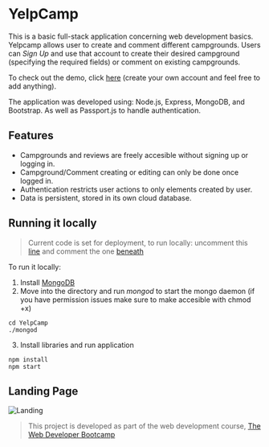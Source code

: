 # YelpCamp
This is a basic full-stack application concerning web development basics. Yelpcamp allows user to create and comment different campgrounds. Users can *Sign Up* and use that account to create their desired campground (specifying the required fields) or comment on existing campgrounds. 

To check out the demo, click [here](https://sleepy-reef-11207.herokuapp.com) (create your own account and feel free to add anything).

The application was developed using: Node.js, Express, MongoDB, and Bootstrap. As well as Passport.js to handle authentication.

## Features
* Campgrounds and reviews are freely accesible without signing up or logging in.
* Campground/Comment creating or editing can only be done once logged in.
* Authentication restricts user actions to only elements created by user.
* Data is persistent, stored in its own cloud database.

## Running it locally
> Current code is set for deployment, to run locally: uncomment this [line](https://github.com/RVS97/YelpCamp/blob/master/app.js#L18) and comment the one [beneath](https://github.com/RVS97/YelpCamp/blob/master/app.js#L19)

To run it locally:
1. Install [MongoDB](https://www.mongodb.com/)
2. Move into the directory and run *mongod* to start the mongo daemon (if you have permission issues make sure to make accesible with chmod +x)
```
cd YelpCamp
./mongod
```
3. Install libraries and run application
```
npm install
npm start
```

## Landing Page
![Landing](https://github.com/RVS97/YelpCamp/blob/master/Landing.PNG)

> This project is developed as part of the web development course, [The Web Developer Bootcamp](https://www.udemy.com/course/the-web-developer-bootcamp/)
